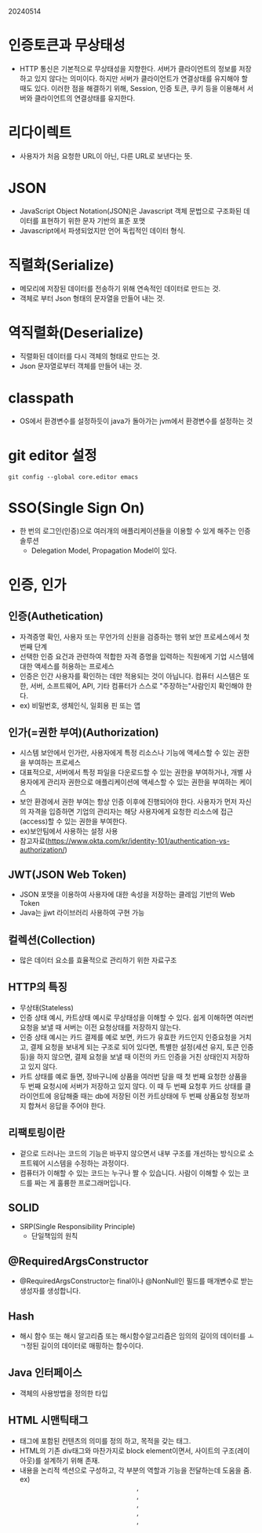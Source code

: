 20240514
# 인증토큰과 무상태성
- HTTP 통신은 기본적으로 무상태성을 지향한다. 서버가 클라이언트의 정보를 저장하고 있지 않다는 의미이다. 하지만 서버가 클라이언트가 연결상태를 유지해야 할 때도 있다. 이러한 점을 해결하기 위해, Session, 인증 토큰, 쿠키 등을 이용해서 서버와 클라이언트의 연결상태를 유지한다. 

# 리다이렉트
- 사용자가 처음 요청한 URL이 아닌, 다른 URL로 보낸다는 뜻.

# JSON
- JavaScript Object Notation(JSON)은 Javascript 객체 문법으로 구조화된 데이터를 표현하기 위한 문자 기반의 표준 포맷
- Javascript에서 파생되었지만 언어 독립적인 데이터 형식.

# 직렬화(Serialize)
- 메모리에 저장된 데이터를 전송하기 위해 연속적인 데이터로 만드는 것.
- 객체로 부터 Json 형태의 문자열을 만들어 내는 것.

# 역직렬화(Deserialize)
- 직렬화된 데이터를 다시 객체의 형태로 만드는 것.
- Json 문자열로부터 객체를 만들어 내는 것.

# classpath
- OS에서 환경변수를 설정하듯이 java가 돌아가는 jvm에서 환경변수를 설정하는 것

# git editor 설정
```
git config --global core.editor emacs
```

# SSO(Single Sign On)
- 한 번의 로그인(인증)으로 여러개의 애플리케이션들을 이용할 수 있게 해주는 인증 솔루션
    - Delegation Model, Propagation Model이 있다.

# 인증, 인가
## 인증(Authetication)
- 자격증명 확인, 사용자 또는 무언가의 신원을 검증하는 행위 보안 프로세스에서 첫 번째 단계
- 선택한 인증 요건과 관련하여 적합한 자격 증명을 입력하는 직원에게 기업 시스템에 대한 액세스를 허용하는 프로세스
- 인증은 인간 사용자를 확인하는 데만 적용되는 것이 아닙니다. 컴퓨터 시스템은 또한, 서버, 소프트웨어, API, 기타 컴퓨터가 스스로 "주장하는"사람인지 확인해야 한다.
- ex) 비밀번호, 생체인식, 일회용 핀 또는 앱

## 인가(=권한 부여)(Authorization)
- 시스템 보안에서 인가란, 사용자에게 특정 리소스나 기능에 액세스할 수 있는 권한을 부여하는 프로세스
- 대표적으로, 서버에서 특정 파일을 다운로드할 수 있는 권한을 부여하거나, 개별 사용자에게 관리자 권한으로 애플리케이션에 액세스할 수 있는 권한을 부여하는 케이스
- 보안 환경에서 권한 부여는 항상 인증 이후에 진행되어야 한다. 사용자가 먼저 자신의 자격을 입증하면 기업의 관리자는 해당 사용자에게 요청한 리소스에 접근(access)할 수 있는 권한을 부여한다.
- ex)보안팀에서 사용하는 설정 사용
- 참고자료(https://www.okta.com/kr/identity-101/authentication-vs-authorization/)


## JWT(JSON Web Token)
- JSON 포맷을 이용하여 사용자에 대한 속성을 저장하는 클레임 기반의 Web Token
- Java는 jjwt 라이브러리 사용하여 구현 가능

## 컬렉션(Collection)
- 많은 데이터 요소를 효율적으로 관리하기 위한 자료구조


## HTTP의 특징
- 무상태(Stateless)
 - 인증 상태 예시, 카트상태 예시로 무상태성을 이해할 수 있다. 쉽게 이해하면 여러번 요청을 보낼 때 서버는 이전 요청상태를 저장하지 않는다.
 - 인증 상태 예시는 카드 결제를 예로 보면, 카드가 유효한 카드인지 인증요청을 거치고, 결제 요청을 보내게 되는 구조로 되어 있다면, 특별한 설정(세션 유지, 토큰 인증 등)을 하지 않으면, 결제 요청을 보낼 때 이전의 카드 인증을 거친 상태인지 저장하고 있지 않다.
 - 카트 상태를 예로 들면, 장바구니에 상품을 여러번 담을 때 첫 번째 요청한 상품을 두 번째 요청시에 서버가 저장하고 있지 않다. 이 때 두 번째 요청후 카드 상태를 클라이언트에 응답해줄 때는 db에 저장된 이전 카트상태에 두 번째 상품요청 정보까지 합쳐서 응답을 주어야 한다.

 

## 리팩토링이란
- 겉으로 드러나는 코드의 기능은 바꾸지 않으면서 내부 구조를 개선하는 방식으로 소프트웨어 시스템을 수정하는 과정이다.
- 컴퓨터가 이해할 수 있는 코드는 누구나 짤 수 있습니다. 사람이 이해할 수 있는 코드를 짜는 게 훌륭한 프로그래머입니다.

## SOLID
- SRP(Single Responsibility Principle)
    - 단일책임의 원칙


## @RequiredArgsConstructor
- @RequiredArgsConstructor는 final이나 @NonNull인 필드를 매개변수로 받는 생성자를 생성합니다.


## Hash
- 해시 함수 또는 해시 알고리즘 또는 해시함수알고리즘은 임의의 길이의 데이터를 ㅗㄱ정된 길이의 데이터로 매핑하는 함수이다.


## Java 인터페이스
- 객체의 사용방법을 정의한 타입


## HTML 시맨틱태그
- 태그에 포함된 컨텐츠의 의미를 정의 하고, 목적을 갖는 태그.
- HTML의 기존 div태그와 마찬가지로 block element이면서, 사이트의 구조(레이아웃)를 설계하기 위해 존재.
- 내용을 논리적 섹션으로 구성하고, 각 부분의 역할과 기능을 전달하는데 도움을 줌. ex)<header>, <nav>, <article>, <section>, <footer>, <main> 

